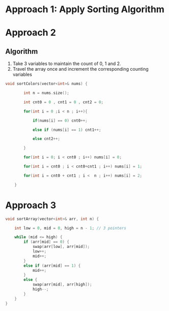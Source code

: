 
# Approach 1: Apply Sorting Algorithm 

# Approach 2

## Algorithm

1. Take 3 variables to maintain the count of 0, 1 and 2.
2. Travel the array once and increment the corresponding counting variables

```c++
void sortColors(vector<int>& nums) {

        int n = nums.size();

        int cnt0 = 0 , cnt1 = 0 , cnt2 = 0;

        for(int i = 0 ;i < n ; i++){

            if(nums[i] == 0) cnt0++;

            else if (nums[i] == 1) cnt1++;

            else cnt2++;

        }

        for(int i = 0; i < cnt0 ; i++) nums[i] = 0;

        for(int i = cnt0 ; i < cnt0+cnt1 ; i++) nums[i] = 1;

        for(int i = cnt0 + cnt1 ; i <  n ; i++) nums[i] = 2;

    }
```


# Approach 3

```cpp
void sortArray(vector<int>& arr, int n) {

    int low = 0, mid = 0, high = n - 1; // 3 pointers

    while (mid <= high) {
        if (arr[mid] == 0) {
            swap(arr[low], arr[mid]);
            low++;
            mid++;
        }
        else if (arr[mid] == 1) {
            mid++;
        }
        else {
            swap(arr[mid], arr[high]);
            high--;
        }
    }
}
```
